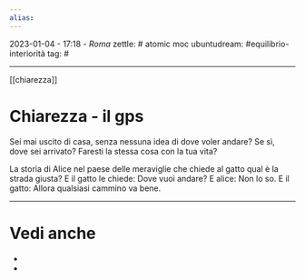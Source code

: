 ```yaml
---
alias: 
---
```

2023-01-04 - 17:18 - *Roma*
zettle: # atomic moc
ubuntudream: #equilibrio-interiorità
tag: #

---
[[chiarezza]]
# Chiarezza - il gps
Sei mai uscito di casa, senza nessuna idea di dove voler andare? Se sì, dove sei arrivato?
Faresti la stessa cosa con la tua vita?

La storia di Alice nel paese delle meraviglie che chiede al gatto qual è la strada giusta? E il gatto le chiede: Dove vuoi andare? E alice: Non lo so. E il gatto: Allora qualsiasi cammino va bene.



---
# Vedi anche
- 
- 